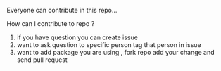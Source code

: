 Everyone can contribute in this repo...

How can I contribute to repo ?
1. if you have question you can create issue
2. want to ask question to specific person tag that person in issue
3. want to add package you are using , fork repo add your change and send pull request
